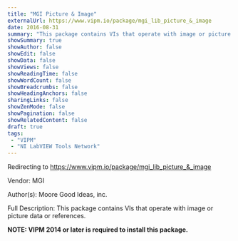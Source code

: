 ```yaml
---
title: "MGI Picture & Image"
externalUrl: https://www.vipm.io/package/mgi_lib_picture_&_image
date: 2016-08-31
summary: "This package contains VIs that operate with image or picture data or references."
showSummary: true
showAuthor: false
showEdit: false
showData: false
showViews: false
showReadingTime: false
showWordCount: false
showBreadcrumbs: false
showHeadingAnchors: false
sharingLinks: false
showZenMode: false
showPagination: false
showRelatedContent: false
draft: true
tags:
 - "VIPM"
 - "NI LabVIEW Tools Network"
---
```


Redirecting to https://www.vipm.io/package/mgi_lib_picture_&_image

Vendor: MGI

Author(s): Moore Good Ideas, inc.
 
Full Description:
This package contains VIs that operate with image or picture data or references.

**NOTE:  VIPM 2014 or later  is required to install this package.**